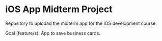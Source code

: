 # iOS App Midterm Project

Repository to uplodad the midterm app for the iOS development course.

Goal (feature/s): App to save business cards.
